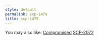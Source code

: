 ```yaml
---
style: default
permalink: scp-1479
title: scp-1479
---
```

You may also like:
[Compromised](http://scp-wiki.net/compromised)
[SCP-2072](http://scp-wiki.net/scp-2072)